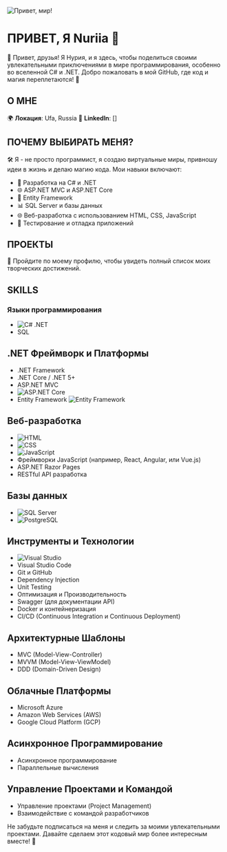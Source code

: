 ![Привет, мир!](https://github.com/nurnigma)

# ПРИВЕТ, Я Nuriia 👋

🚀 Привет, друзья! Я Нурия, и я здесь, чтобы поделиться своими увлекательными приключениями в мире программирования, особенно во вселенной C# и .NET. Добро пожаловать в мой GitHub, где код и магия переплетаются! 🌟

## О МНЕ

🌍 **Локация**: Ufa, Russia
🔗 **LinkedIn**: []


## ПОЧЕМУ ВЫБИРАТЬ МЕНЯ?

🛠️ Я - не просто программист, я создаю виртуальные миры, привношу идеи в жизнь и делаю магию кода. Мои навыки включают:

- 🚀 Разработка на C# и .NET
- 🌐 ASP.NET MVC и ASP.NET Core
- 🏦 Entity Framework
- 📊 SQL Server и базы данных
- 🌐 Веб-разработка с использованием HTML, CSS, JavaScript
- 🧪 Тестирование и отладка приложений

## ПРОЕКТЫ
🌟 Пройдите по моему профилю, чтобы увидеть полный список моих творческих достижений.

## SKILLS

### Языки программирования

- ![C# .NET](https://img.icons8.com/color/48/000000/c-sharp-logo.png)
- SQL

## .NET Фреймворк и Платформы

- .NET Framework
- .NET Core / .NET 5+
- ASP.NET MVC
- ![ASP.NET Core](https://img.icons8.com/color/48/000000/asp.png)
- Entity Framework ![Entity Framework](https://img.icons8.com/color/48/000000/database-restore.png)


## Веб-разработка

- ![HTML](https://img.icons8.com/color/48/000000/html-5.png)
- ![CSS](https://img.icons8.com/color/48/000000/css3.png)
- ![JavaScript](https://img.icons8.com/color/48/000000/javascript.png)
- Фреймворки JavaScript (например, React, Angular, или Vue.js)
- ASP.NET Razor Pages
- RESTful API разработка

## Базы данных

- ![SQL Server](https://img.icons8.com/color/48/000000/microsoft-sql-server.png)
- ![PostgreSQL](https://img.icons8.com/color/48/000000/postgreesql.png)

## Инструменты и Технологии

- ![Visual Studio](https://img.icons8.com/color/48/000000/visual-studio.png)
- Visual Studio Code
- Git и GitHub
- Dependency Injection
- Unit Testing
- Оптимизация и Производительность
- Swagger (для документации API)
- Docker и контейнеризация
- CI/CD (Continuous Integration и Continuous Deployment)

## Архитектурные Шаблоны

- MVC (Model-View-Controller)
- MVVM (Model-View-ViewModel)
- DDD (Domain-Driven Design)

## Облачные Платформы

- Microsoft Azure
- Amazon Web Services (AWS)
- Google Cloud Platform (GCP)

## Асинхронное Программирование

- Асинхронное программирование
- Параллельные вычисления

## Управление Проектами и Командой

- Управление проектами (Project Management)
- Взаимодействие с командой разработчиков


Не забудьте подписаться на меня и следить за моими увлекательными проектами. Давайте сделаем этот кодовый мир более интересным вместе! 🚀
